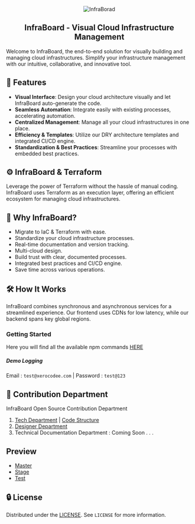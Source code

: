 <p align="center"><img src="./public/logo.png" alt="InfraBorad"/></p>

<h2 align="center">InfraBoard - Visual Cloud Infrastructure Management</h2>

Welcome to InfraBoard, the end-to-end solution for visually building and managing cloud infrastructures. Simplify your infrastructure management with our intuitive, collaborative, and innovative tool.

## 🌟 Features

- **Visual Interface**: Design your cloud architecture visually and let InfraBoard auto-generate the code.
- **Seamless Automation**: Integrate easily with existing processes, accelerating automation.
- **Centralized Management**: Manage all your cloud infrastructures in one place.
- **Efficiency & Templates**: Utilize our DRY architecture templates and integrated CI/CD engine.
- **Standardization & Best Practices**: Streamline your processes with embedded best practices.

## ⚙️ InfraBoard & Terraform

Leverage the power of Terraform without the hassle of manual coding. InfraBoard uses Terraform as an execution layer, offering an efficient ecosystem for managing cloud infrastructures.

## 🚀 Why InfraBoard?

- Migrate to IaC & Terraform with ease.
- Standardize your cloud infrastructure processes.
- Real-time documentation and version tracking.
- Multi-cloud design.
- Build trust with clear, documented processes.
- Integrated best practices and CI/CD engine.
- Save time across various operations.

## 🛠 How It Works

InfraBoard combines synchronous and asynchronous services for a streamlined experience. Our frontend uses CDNs for low latency, while our backend spans key global regions.

### Getting Started
Here you will find all the available npm commands [HERE](https://github.com/xerocodee/InfraBoard/wiki/Getting-Started)

##### Demo Logging

Email : `test@xerocodee.com` | Password : `test@123`

## 🤝 Contribution Department

InfraBoard Open Source Contribution Department

1. [Tech Department](./CONTRIBUTING.md) | [Code Structure](./STRUCTURE.md)
2. [Designer Department](https://www.figma.com/file/HALTRuGqqInPg3VQ0kMwH2/InfraBoard?type=design&node-id=0%3A1&mode=design&t=GNyhaHaAAO4b4RgK-1)
3. Technical Documentation Department : Coming Soon . . .

## Preview

- [Master](https://master.d168r6ki0y08e.amplifyapp.com	)
- [Stage](https://stage.d168r6ki0y08e.amplifyapp.com)
- [Test](https://test.d168r6ki0y08e.amplifyapp.com)

## 🔒 License

Distributed under the [LICENSE](./LICENSE). See `LICENSE` for more information.
